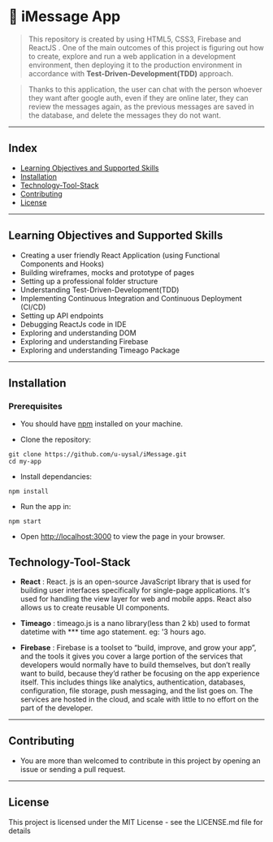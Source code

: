 # :crystal_ball: iMessage App

> This repository is created by using HTML5, CSS3, Firebase and ReactJS .
> One of the main outcomes of this project is figuring out how to create, explore and run a web application in a development environment, then deploying it to the production environment in accordance with **Test-Driven-Development(TDD)** approach.

>Thanks to this application, the user can chat with the person whoever they want after google auth, even if they are online later, they can review the messages again, as the previous messages are saved in the database, and delete the messages they do not want.



---

## Index

- [Learning Objectives and Supported Skills](#learning-objectives-and-supported-skills)
- [Installation](#installation)
- [Technology-Tool-Stack](#technology-tool-stack)
- [Contributing](#contributing)
- [License](#credits)

---

## Learning Objectives and Supported Skills

- Creating a user friendly React Application (using Functional Components and Hooks)
- Building wireframes, mocks and prototype of pages
- Setting up a professional folder structure
- Understanding Test-Driven-Development(TDD)
- Implementing Continuous Integration and Continuous Deployment (CI/CD)
- Setting up API endpoints
- Debugging ReactJs code in IDE
- Exploring and understanding DOM
- Exploring and understanding Firebase
- Exploring and understanding Timeago Package

---

## Installation

### Prerequisites

- You should have [npm](https://nodejs.org/en/download/) installed on your machine.

- Clone the repository:

```
git clone https://github.com/u-uysal/iMessage.git
cd my-app

```

- Install dependancies:

```
npm install
```

- Run the app in:

```
npm start
```

- Open [http://localhost:3000](http://localhost:3000) to view the page in your browser.

## Technology-Tool-Stack

- **React** : React. js is an open-source JavaScript library that is used for building user interfaces specifically for single-page applications. It's used for handling the view layer for web and mobile apps. React also allows us to create reusable UI components.

- **Timeago** : timeago.js is a nano library(less than 2 kb) used to format datetime with *** time ago statement. eg: '3 hours ago.

- **Firebase** : Firebase is a toolset to “build, improve, and grow your app”, and the tools it gives you cover a large portion of the services that developers would normally have to build themselves, but don’t really want to build, because they’d rather be focusing on the app experience itself. This includes things like analytics, authentication, databases, configuration, file storage, push messaging, and the list goes on. The services are hosted in the cloud, and scale with little to no effort on the part of the developer.

---

## Contributing

- You are more than welcomed to contribute in this project by opening an issue or sending a pull request.

---

## License

This project is licensed under the MIT License - see the LICENSE.md file for details
